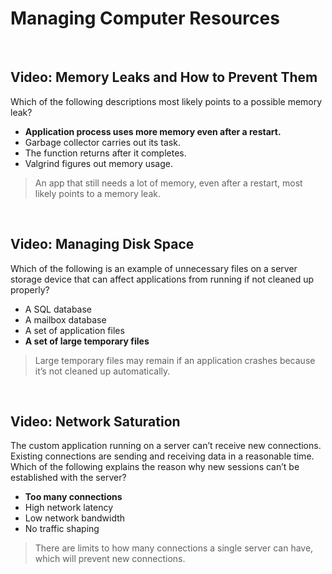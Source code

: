 #  Managing Computer Resources

<br>

## Video: Memory Leaks and How to Prevent Them

Which of the following descriptions most likely points to a possible memory leak?

* **Application process uses more memory even after a restart.**
* Garbage collector carries out its task.
* The function returns after it completes.
* Valgrind figures out memory usage. 

> An app that still needs a lot of memory, even after a restart, most likely points to a memory leak. 

<br>

## Video: Managing Disk Space

Which of the following is an example of unnecessary files on a server storage device that can affect applications from running if not cleaned up properly?

* A SQL database
* A mailbox database
* A set of application files
* **A set of large temporary files**

> Large temporary files may remain if an application crashes because it’s not cleaned up automatically. 

<br>

## Video: Network Saturation

The custom application running on a server can’t receive new connections. Existing connections are sending and receiving data in a reasonable time. Which of the following explains the reason why new sessions can’t be established with the server?

* **Too many connections**
* High network latency
* Low network bandwidth
* No traffic shaping 

> There are limits to how many connections a single server can have, which will prevent new connections. 